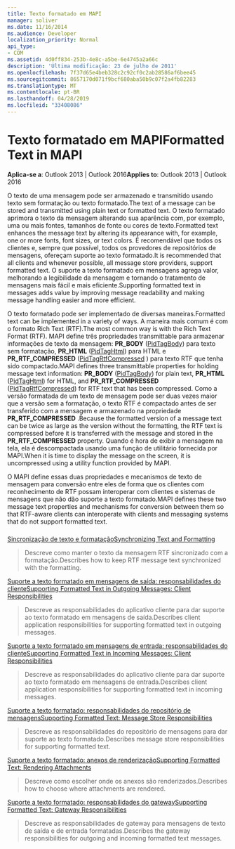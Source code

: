 ```yaml
---
title: Texto formatado em MAPI
manager: soliver
ms.date: 11/16/2014
ms.audience: Developer
localization_priority: Normal
api_type:
- COM
ms.assetid: 4d0ff834-253b-4e8c-a5be-6e4745a2a66c
description: 'Última modificação: 23 de julho de 2011'
ms.openlocfilehash: 7f37d65e4beb328c2c92cf0c2ab28586af6bee45
ms.sourcegitcommit: 8657170d071f9bcf680aba50b9c07f2a4fb82283
ms.translationtype: MT
ms.contentlocale: pt-BR
ms.lasthandoff: 04/28/2019
ms.locfileid: "33408086"
---
```

# <a name="formatted-text-in-mapi"></a><span data-ttu-id="22279-103">Texto formatado em MAPI</span><span class="sxs-lookup"><span data-stu-id="22279-103">Formatted Text in MAPI</span></span>

  
  
<span data-ttu-id="22279-104">**Aplica-se a**: Outlook 2013 | Outlook 2016</span><span class="sxs-lookup"><span data-stu-id="22279-104">**Applies to**: Outlook 2013 | Outlook 2016</span></span> 
  
<span data-ttu-id="22279-105">O texto de uma mensagem pode ser armazenado e transmitido usando texto sem formatação ou texto formatado.</span><span class="sxs-lookup"><span data-stu-id="22279-105">The text of a message can be stored and transmitted using plain text or formatted text.</span></span> <span data-ttu-id="22279-106">O texto formatado aprimora o texto da mensagem alterando sua aparência com, por exemplo, uma ou mais fontes, tamanhos de fonte ou cores de texto.</span><span class="sxs-lookup"><span data-stu-id="22279-106">Formatted text enhances the message text by altering its appearance with, for example, one or more fonts, font sizes, or text colors.</span></span> <span data-ttu-id="22279-107">É recomendável que todos os clientes e, sempre que possível, todos os provedores de repositórios de mensagens, ofereçam suporte ao texto formatado.</span><span class="sxs-lookup"><span data-stu-id="22279-107">It is recommended that all clients and whenever possible, all message store providers, support formatted text.</span></span> <span data-ttu-id="22279-108">O suporte a texto formatado em mensagens agrega valor, melhorando a legibilidade da mensagem e tornando o tratamento de mensagens mais fácil e mais eficiente.</span><span class="sxs-lookup"><span data-stu-id="22279-108">Supporting formatted text in messages adds value by improving message readability and making message handling easier and more efficient.</span></span>
  
<span data-ttu-id="22279-109">O texto formatado pode ser implementado de diversas maneiras.</span><span class="sxs-lookup"><span data-stu-id="22279-109">Formatted text can be implemented in a variety of ways.</span></span> <span data-ttu-id="22279-110">A maneira mais comum é com o formato Rich Text (RTF).</span><span class="sxs-lookup"><span data-stu-id="22279-110">The most common way is with the Rich Text Format (RTF).</span></span> <span data-ttu-id="22279-111">MAPI define três propriedades transmittable para armazenar informações de texto da mensagem: **PR_BODY** ([PidTagBody](pidtagbody-canonical-property.md)) para texto sem formatação, **PR_HTML** ([PidTagHtml](pidtaghtml-canonical-property.md)) para HTML e **PR_RTF_COMPRESSED** ([PidTagRtfCompressed](pidtagrtfcompressed-canonical-property.md) ) para texto RTF que tenha sido compactado.</span><span class="sxs-lookup"><span data-stu-id="22279-111">MAPI defines three transmittable properties for holding message text information: **PR_BODY** ([PidTagBody](pidtagbody-canonical-property.md)) for plain text, **PR_HTML** ([PidTagHtml](pidtaghtml-canonical-property.md)) for HTML, and **PR_RTF_COMPRESSED** ([PidTagRtfCompressed](pidtagrtfcompressed-canonical-property.md)) for RTF text that has been compressed.</span></span> <span data-ttu-id="22279-112">Como a versão formatada de um texto de mensagem pode ser duas vezes maior que a versão sem a formatação, o texto RTF é compactado antes de ser transferido com a mensagem e armazenado na propriedade **PR_RTF_COMPRESSED** .</span><span class="sxs-lookup"><span data-stu-id="22279-112">Because the formatted version of a message text can be twice as large as the version without the formatting, the RTF text is compressed before it is transferred with the message and stored in the **PR_RTF_COMPRESSED** property.</span></span> <span data-ttu-id="22279-113">Quando é hora de exibir a mensagem na tela, ela é descompactada usando uma função de utilitário fornecida por MAPI.</span><span class="sxs-lookup"><span data-stu-id="22279-113">When it is time to display the message on the screen, it is uncompressed using a utility function provided by MAPI.</span></span> 
  
<span data-ttu-id="22279-114">O MAPI define essas duas propriedades e mecanismos de texto de mensagem para conversão entre eles de forma que os clientes com reconhecimento de RTF possam interoperar com clientes e sistemas de mensagens que não dão suporte a texto formatado.</span><span class="sxs-lookup"><span data-stu-id="22279-114">MAPI defines these two message text properties and mechanisms for conversion between them so that RTF-aware clients can interoperate with clients and messaging systems that do not support formatted text.</span></span>
  
### 

[<span data-ttu-id="22279-115">Sincronização de texto e formatação</span><span class="sxs-lookup"><span data-stu-id="22279-115">Synchronizing Text and Formatting</span></span>](synchronizing-text-and-formatting.md)
  
> <span data-ttu-id="22279-116">Descreve como manter o texto da mensagem RTF sincronizado com a formatação.</span><span class="sxs-lookup"><span data-stu-id="22279-116">Describes how to keep RTF message text synchronized with the formatting.</span></span>
    
[<span data-ttu-id="22279-117">Suporte a texto formatado em mensagens de saída: responsabilidades do cliente</span><span class="sxs-lookup"><span data-stu-id="22279-117">Supporting Formatted Text in Outgoing Messages: Client Responsibilities</span></span>](supporting-formatted-text-in-outgoing-messages-client-responsibilities.md)
  
> <span data-ttu-id="22279-118">Descreve as responsabilidades do aplicativo cliente para dar suporte ao texto formatado em mensagens de saída.</span><span class="sxs-lookup"><span data-stu-id="22279-118">Describes client application responsibilities for supporting formatted text in outgoing messages.</span></span>
    
[<span data-ttu-id="22279-119">Suporte a texto formatado em mensagens de entrada: responsabilidades do cliente</span><span class="sxs-lookup"><span data-stu-id="22279-119">Supporting Formatted Text in Incoming Messages: Client Responsibilities</span></span>](supporting-formatted-text-in-incoming-messages-client-responsibilities.md)
  
> <span data-ttu-id="22279-120">Descreve as responsabilidades do aplicativo cliente para dar suporte ao texto formatado em mensagens de entrada.</span><span class="sxs-lookup"><span data-stu-id="22279-120">Describes client application responsibilities for supporting formatted text in incoming messages.</span></span>
    
[<span data-ttu-id="22279-121">Suporte a texto formatado: responsabilidades do repositório de mensagens</span><span class="sxs-lookup"><span data-stu-id="22279-121">Supporting Formatted Text: Message Store Responsibilities</span></span>](supporting-formatted-text-message-store-responsibilities.md)
  
> <span data-ttu-id="22279-122">Descreve as responsabilidades do repositório de mensagens para dar suporte ao texto formatado.</span><span class="sxs-lookup"><span data-stu-id="22279-122">Describes message store responsibilities for supporting formatted text.</span></span>
    
[<span data-ttu-id="22279-123">Suporte a texto formatado: anexos de renderização</span><span class="sxs-lookup"><span data-stu-id="22279-123">Supporting Formatted Text: Rendering Attachments</span></span>](supporting-formatted-text-rendering-attachments.md)
  
> <span data-ttu-id="22279-124">Descreve como escolher onde os anexos são renderizados.</span><span class="sxs-lookup"><span data-stu-id="22279-124">Describes how to choose where attachments are rendered.</span></span>
    
[<span data-ttu-id="22279-125">Suporte a texto formatado: responsabilidades do gateway</span><span class="sxs-lookup"><span data-stu-id="22279-125">Supporting Formatted Text: Gateway Responsibilities</span></span>](supporting-formatted-text-gateway-responsibilities.md)
  
> <span data-ttu-id="22279-126">Descreve as responsabilidades de gateway para mensagens de texto de saída e de entrada formatadas.</span><span class="sxs-lookup"><span data-stu-id="22279-126">Describes the gateway responsibilities for outgoing and incoming formatted text messages.</span></span>
    

